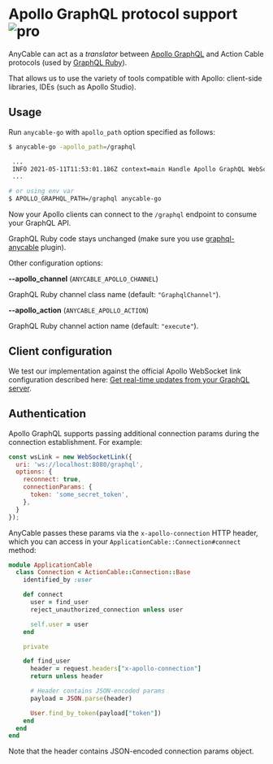 # Apollo GraphQL protocol support <img class='pro-badge' src='https://docs.anycable.io/assets/pro.svg' alt='pro' />

AnyCable can act as a _translator_ between [Apollo GraphQL][apollo-protocol] and Action Cable protocols (used by [GraphQL Ruby][graphql-ruby]).

That allows us to use the variety of tools compatible with Apollo: client-side libraries, IDEs (such as Apollo Studio).

## Usage

Run `anycable-go` with `apollo_path` option specified as follows:

```sh
$ anycable-go -apollo_path=/graphql

 ...
 INFO 2021-05-11T11:53:01.186Z context=main Handle Apollo GraphQL WebSocket connections at http://localhost:8080/graphql
 ...

# or using env var
$ APOLLO_GRAPHQL_PATH=/graphql anycable-go
```

Now your Apollo clients can connect to the `/graphql` endpoint to consume your GraphQL API.

GraphQL Ruby code stays unchanged (make sure you use [graphql-anycable][] plugin).

Other configuration options:

**--apollo_channel** (`ANYCABLE_APOLLO_CHANNEL`)

GraphQL Ruby channel class name (default: `"GraphqlChannel"`).

**--apollo_action** (`ANYCABLE_APOLLO_ACTION`)

GraphQL Ruby channel action name (default: `"execute"`).

## Client configuration

We test our implementation against the official Apollo WebSocket link configuration described here: [Get real-time updates from your GraphQL server][apollo-subscriptions].

## Authentication

Apollo GraphQL supports passing additional connection params during the connection establishment. For example:

```js
const wsLink = new WebSocketLink({
  uri: 'ws://localhost:8080/graphql',
  options: {
    reconnect: true,
    connectionParams: {
      token: 'some_secret_token',
    },
  }
});
```

AnyCable passes these params via the `x-apollo-connection` HTTP header, which you can access in your `ApplicationCable::Connection#connect` method:

```ruby
module ApplicationCable
  class Connection < ActionCable::Connection::Base
    identified_by :user

    def connect
      user = find_user
      reject_unauthorized_connection unless user

      self.user = user
    end

    private

    def find_user
      header = request.headers["x-apollo-connection"]
      return unless header

      # Header contains JSON-encoded params
      payload = JSON.parse(header)

      User.find_by_token(payload["token"])
    end
  end
end
```

Note that the header contains JSON-encoded connection params object.

[apollo-protocol]: https://github.com/apollographql/subscriptions-transport-ws/blob/master/PROTOCOL.md#graphql-over-websocket-protocol
[apollo-subscriptions]: https://www.apollographql.com/docs/react/data/subscriptions/
[graphql-ruby]: https://graphql-ruby.org
[graphql-anycable]: https://github.com/anycable/graphql-anycable
